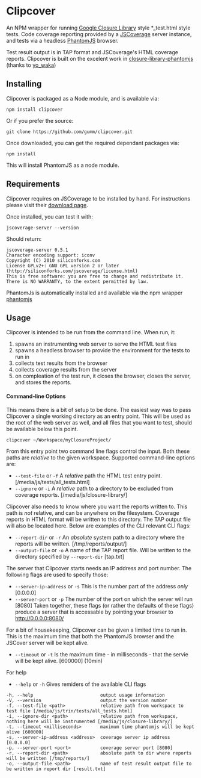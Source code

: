 # Clipcover #

An NPM wrapper for running [Google Closure Library](http://code.google.com/closure/library/index.html) style *_test.html style tests.
Code coverage reporting provided by a [JSCoverage](http://siliconforks.com/jscoverage/) server instance, and tests via a headless [PhantomJS](http://code.google.com/p/phantomjs/) browser.

Test result output is in TAP format and JSCoverage's HTML coverage reports.
Clipcover is built on the excelent work in [closure-library-phantomjs](https://github.com/waka/closure-library-phantomjs) (thanks to [yo_waka](https://github.com/waka))

## Installing ##
Clipcover is packaged as a Node module, and is available via:

```shell
npm install clipcover
```

Or if you prefer the source:

```shell
git clone https://github.com/gumm/clipcover.git
```
Once downloaded, you can get the required dependant packages via:

```shell
npm install
```
This will install PhantomJS as a node module.

## Requirements ##
Clipcover requires on JSCoverage to be installed by hand. For instructions please visit their [download page](http://siliconforks.com/jscoverage/download.html).

Once installed, you can test it with:
```shell
jscoverage-server --version
```
Should return:
```shell
jscoverage-server 0.5.1
Character encoding support: iconv
Copyright (C) 2010 siliconforks.com
License GPLv2+: GNU GPL version 2 or later (http://siliconforks.com/jscoverage/license.html)
This is free software: you are free to change and redistribute it.
There is NO WARRANTY, to the extent permitted by law.
```

PhantomJs is automatically installed and available via the npm wrapper [phantomjs](https://npmjs.org/package/phantomjs)

## Usage ##

Clipcover is intended to be run from the command line. When run, it:
 1. spawns an instrumenting web server to serve the HTML test files
 2. spawns a headless browser to provide the environment for the tests to run in
 3. collects test results from the browser
 4. collects coverage results from the server
 5. on compleation of the test run, it closes the browser, closes the server, and stores the reports.

#### Command-line Options ####
This means there is a bit of setup to be done. The easiest way was to pass Clipcover a single
working directory as an entry point. This will be used as the root of the web server as well, and all files that
you want to test, should be available below this point.

`clipcover ~/Workspace/myClosureProject/`

From this entry point two command line flags control the input. Both these paths are *relative* to the given workspace.
Supported command-line options are:
 * `--test-file` or `-f`  A *relative* path the HTML test entry point. [/media/js/tests/all_tests.html]
 * `--ignore` or `-i`     A *relative* path to a directory to be excluded from coverage reports. [/media/js/closure-library/]
 
Clipcover also needs to know where you want the reports written to. This path is *not* relative, and can be anywhere
on the filesystem. Coverage reports in HTML format will be written to this directory. The TAP output file will also
be located here. Below are examples of the CLI relevant CLI flags:
 * `--report-dir` or `-r` An *absolute* system path to a directory where the reports will be written. [/tmp/reports/output/]
 * `--output-file` or `-o` A name of the TAP report file. Will be written to the directory specified by `--report-dir` [tap.txt]

The server that Clipcover starts needs an IP address and port number. The following flags are used to specify those:
 * `--server-ip-address` or `-s` This is the number part of the address *only* [0.0.0.0]
 * `--server-port` or `-p` The number of the port on which the server will run [8080]
Taken together, these flags (or rather the defaults of these flags) produce a server that is accessable
by pointing your browser to http://0.0.0.0:8080/

For a bit of housekeeping, Clipcover can be given a limited time to run in. This is the maximum time that both the
PhantomJS browser and the JSCover server will be kept alive. 
 * `--timeout` or `-t` Is the maximum time - in milliseconds - that the servie will be kept alive. [600000] (10min)

For help
 * `--help` or `-h` Gives remiders of the available CLI flags


```shell
-h, --help                         output usage information
-V, --version                      output the version number
-f, --test-file <path>             relative path from workspace to test file [/media/js/trin/tests/all_tests.html]
-i, --ignore-dir <path>            relative path from workspace, nothing here will be instrumented [/media/js/closure-library/]
-t, --timeout <milliseconds>       maximum time phantomjs will be kept alive [600000]
-s, --server-ip-address <address>  coverage server ip address [0.0.0.0]
-p, --server-port <port>           coverage server port [8080]
-r, --report-dir <path>            absolute path to dir where reports will be written [/tmp/reports/]
-o, --output-file <path>           name of test result output file to be written in report dir [result.txt]
```
